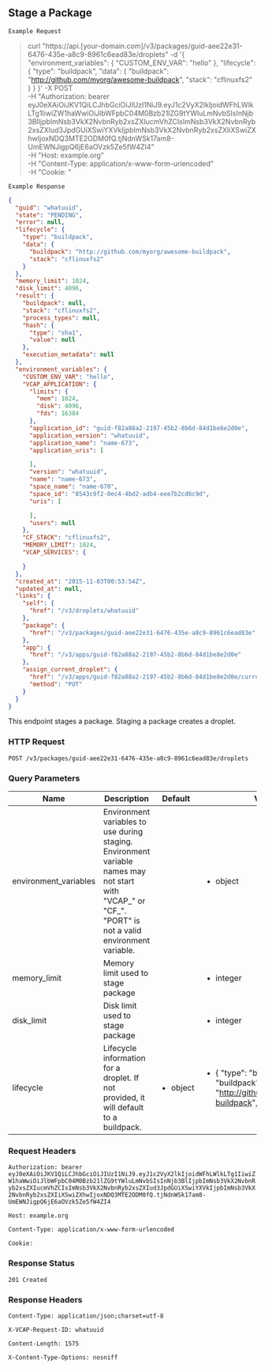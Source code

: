 ## Stage a Package

```
Example Request
```

>curl "https://api.[your-domain.com]/v3/packages/guid-aee22e31-6476-435e-a8c9-8961c6ead83e/droplets" -d '{
   "environment_variables": {
     "CUSTOM_ENV_VAR": "hello"
   },
   "lifecycle": {
     "type": "buildpack",
     "data": {
       "buildpack": "http://github.com/myorg/awesome-buildpack",
       "stack": "cflinuxfs2"
     }
   }
 }' -X POST \
 	-H "Authorization: bearer eyJ0eXAiOiJKV1QiLCJhbGciOiJIUzI1NiJ9.eyJ1c2VyX2lkIjoidWFhLWlkLTg1IiwiZW1haWwiOiJlbWFpbC04M0Bzb21lZG9tYWluLmNvbSIsInNjb3BlIjpbImNsb3VkX2NvbnRyb2xsZXIucmVhZCIsImNsb3VkX2NvbnRyb2xsZXIud3JpdGUiXSwiYXVkIjpbImNsb3VkX2NvbnRyb2xsZXIiXSwiZXhwIjoxNDQ3MTE2ODM0fQ.tjNdnWSk17am8-UmEWNJigpQ6jE6aOVzk5Ze5fW4ZI4" \
 	-H "Host: example.org" \
 	-H "Content-Type: application/x-www-form-urlencoded" \
 	-H "Cookie: "

```
Example Response
```

```json
{
  "guid": "whatuuid",
  "state": "PENDING",
  "error": null,
  "lifecycle": {
    "type": "buildpack",
    "data": {
      "buildpack": "http://github.com/myorg/awesome-buildpack",
      "stack": "cflinuxfs2"
    }
  },
  "memory_limit": 1024,
  "disk_limit": 4096,
  "result": {
    "buildpack": null,
    "stack": "cflinuxfs2",
    "process_types": null,
    "hash": {
      "type": "sha1",
      "value": null
    },
    "execution_metadata": null
  },
  "environment_variables": {
    "CUSTOM_ENV_VAR": "hello",
    "VCAP_APPLICATION": {
      "limits": {
        "mem": 1024,
        "disk": 4096,
        "fds": 16384
      },
      "application_id": "guid-f82a88a2-2197-45b2-8b6d-84d1be8e2d0e",
      "application_version": "whatuuid",
      "application_name": "name-673",
      "application_uris": [

      ],
      "version": "whatuuid",
      "name": "name-673",
      "space_name": "name-670",
      "space_id": "8543c9f2-0ec4-4bd2-adb4-eee7b2cd6c9d",
      "uris": [

      ],
      "users": null
    },
    "CF_STACK": "cflinuxfs2",
    "MEMORY_LIMIT": 1024,
    "VCAP_SERVICES": {

    }
  },
  "created_at": "2015-11-03T00:53:54Z",
  "updated_at": null,
  "links": {
    "self": {
      "href": "/v3/droplets/whatuuid"
    },
    "package": {
      "href": "/v3/packages/guid-aee22e31-6476-435e-a8c9-8961c6ead83e"
    },
    "app": {
      "href": "/v3/apps/guid-f82a88a2-2197-45b2-8b6d-84d1be8e2d0e"
    },
    "assign_current_droplet": {
      "href": "/v3/apps/guid-f82a88a2-2197-45b2-8b6d-84d1be8e2d0e/current_droplet",
      "method": "PUT"
    }
  }
}
```

This endpoint stages a package. Staging a package creates a droplet.

### HTTP Request

`POST /v3/packages/guid-aee22e31-6476-435e-a8c9-8961c6ead83e/droplets`

### Query Parameters

Name | Description | Default | Valid Values | Example Values
--------- | ------- | ----------- | -------------- | ------------
environment_variables | Environment variables to use during staging. Environment variable names may not start with "VCAP_" or "CF_". "PORT" is not a valid environment variable. | | <ul><li>object</li></ul> | <ul><li>{"FEATURE_ENABLED": "true"}
memory_limit | Memory limit used to stage package | | <ul><li>integer</li></ul> |
disk_limit | Disk limit used to stage package | | <ul><li>integer</li></ul> |
lifecycle | Lifecycle information for a droplet. If not provided, it will default to a buildpack. |  <ul><li>object</li></ul> | <ul><li>{ "type": "buildpack", "data": { "buildpack": "http://github.com/myorg/awesome-buildpack", "stack": "cflinuxfs2" } }</li></ul> |


### Request Headers

`Authorization: bearer eyJ0eXAiOiJKV1QiLCJhbGciOiJIUzI1NiJ9.eyJ1c2VyX2lkIjoidWFhLWlkLTg1IiwiZW1haWwiOiJlbWFpbC04M0Bzb21lZG9tYWluLmNvbSIsInNjb3BlIjpbImNsb3VkX2NvbnRyb2xsZXIucmVhZCIsImNsb3VkX2NvbnRyb2xsZXIud3JpdGUiXSwiYXVkIjpbImNsb3VkX2NvbnRyb2xsZXIiXSwiZXhwIjoxNDQ3MTE2ODM0fQ.tjNdnWSk17am8-UmEWNJigpQ6jE6aOVzk5Ze5fW4ZI4`

`Host: example.org`

`Content-Type: application/x-www-form-urlencoded`

`Cookie:`


### Response Status

`201 Created`

### Response Headers

`Content-Type: application/json;charset=utf-8`

`X-VCAP-Request-ID: whatuuid`

`Content-Length: 1575`

`X-Content-Type-Options: nosniff`
